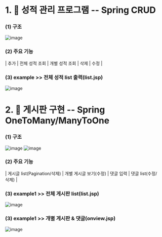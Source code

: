 # 1. 💯 성적 관리 프로그램 -- Spring CRUD 
<h3>(1) 구조</h3> 

![image](https://user-images.githubusercontent.com/92166889/178654608-aee20929-db91-4a45-b54a-4fd49d6dffe7.png)
<h3>(2) 주요 기능</h3> | 추가 | 전체 성적 조회 | 개별 성적 조회 | 삭제 | 수정 |

<h3>(3) example >> 전체 성적 list 출력(list.jsp)</h3>

![image](https://user-images.githubusercontent.com/92166889/178655387-4a66d41b-38d7-4275-89e8-b1d98426a74a.png)

# 2. 📄 게시판 구현 -- Spring OneToMany/ManyToOne
<h3>(1) 구조</h3>

![image](https://user-images.githubusercontent.com/92166889/180338074-dc89fb84-71e1-45ea-883a-f7b68d68fb5c.png)
![image](https://user-images.githubusercontent.com/92166889/180338148-0016889e-3ad8-413a-806d-77cd40f68783.png)

<h3>(2) 주요 기능</h3> | 게시글 list(Pagination/삭제) | 개별 게시글 보기(수정) | 댓글 입력 | 댓글 list(수정/삭제) |

<h3>(3) example1 >> 전체 게시판 list(list.jsp)</h3>

![image](https://user-images.githubusercontent.com/92166889/180339025-28cdf18b-1450-4b1a-92b6-a84900f8aeb6.png)

<h3>(3) example1 >> 개별 게시판 & 댓글(onview.jsp)</h3>

![image](https://user-images.githubusercontent.com/92166889/180339171-a3b17f92-d1b0-479a-8816-5561c7669edb.png)
